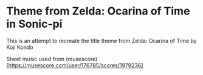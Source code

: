 # Theme from Zelda: Ocarina of Time in Sonic-pi
This is an attempt to recreate the title theme from Zelda: Ocarina of Time by Koji Kondo

Sheet music used from (musescore)[https://musescore.com/user/176785/scores/1979236]